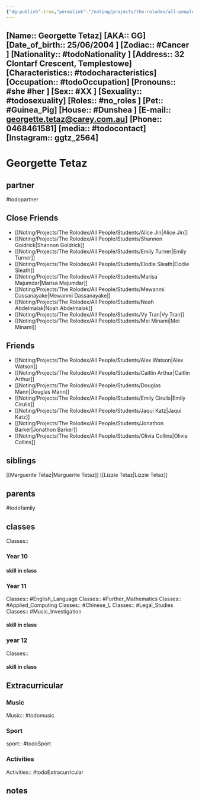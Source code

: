 ```yaml
---
{"dg-publish":true,"permalink":"/noting/projects/the-rolodex/all-people/students/georgette-tetaz/","dgHomeLink":true,"dgPassFrontmatter":false}
---
```


[Name:: Georgette Tetaz]
[AKA:: GG]
[Date_of_birth:: 25/06/2004 ]
[Zodiac:: #Cancer  ]
[Nationality:: #todoNationality ]
[Address:: 32 Clontarf Crescent, Templestowe]
[Characteristics::  #todocharacteristics]
[Occupation:: #todoOccupation]
[Pronouns:: #she #her  ]
[Sex:: #XX ]
[Sexuality:: #todosexuality]
[Roles:: #no_roles ]
[Pet:: #Guinea_Pig]
[House:: #Dunshea ]
[E-mail:: <georgette.tetaz@carey.com.au>]
[Phone:: 0468461581]
[media:: #todocontact]
[Instagram:: ggtz_2564]
---
# Georgette Tetaz
## partner
#todopartner
## Close Friends
- [[Noting/Projects/The Rolodex/All People/Students/Alice Jin|Alice Jin]]
- [[Noting/Projects/The Rolodex/All People/Students/Shannon Goldrick|Shannon Goldrick]]
- [[Noting/Projects/The Rolodex/All People/Students/Emily Turner|Emily Turner]]
- [[Noting/Projects/The Rolodex/All People/Students/Elodie Sleath|Elodie Sleath]]
- [[Noting/Projects/The Rolodex/All People/Students/Marisa Majumdar|Marisa Majumdar]]
- [[Noting/Projects/The Rolodex/All People/Students/Mewanmi Dassanayake|Mewanmi Dassanayake]]
- [[Noting/Projects/The Rolodex/All People/Students/Noah Abdelmalak|Noah Abdelmalak]]
- [[Noting/Projects/The Rolodex/All People/Students/Vy Tran|Vy Tran]]
- [[Noting/Projects/The Rolodex/All People/Students/Mei Minami|Mei Minami]]
## Friends
- [[Noting/Projects/The Rolodex/All People/Students/Alex Watson|Alex Watson]]
- [[Noting/Projects/The Rolodex/All People/Students/Caitlin Arthur|Caitlin Arthur]]
- [[Noting/Projects/The Rolodex/All People/Students/Douglas Mann|Douglas Mann]]
- [[Noting/Projects/The Rolodex/All People/Students/Emily Cirulis|Emily Cirulis]]
- [[Noting/Projects/The Rolodex/All People/Students/Jaqui Katz|Jaqui Katz]]
- [[Noting/Projects/The Rolodex/All People/Students/Jonathon Barker|Jonathon Barker]]
- [[Noting/Projects/The Rolodex/All People/Students/Olivia Collins|Olivia Collins]]
## siblings
[[Marguerite Tetaz|Marguerite Tetaz]]
[[Lizzie Tetaz|Lizzie Tetaz]]
## parents
#todofamily
## classes
Classes::  
### Year 10
#### skill in class
### Year 11
Classes:: #English_Language 
Classes:: #Further_Mathematics 
Classes:: #Applied_Computing 
Classes:: #Chinese_L 
Classes:: #Legal_Studies 
Classes:: #Music_Investigation 
#### skill in class
### year 12
Classes::  
#### skill in class
## Extracurricular
### Music
Music:: #todomusic 
### Sport
sport:: #todoSport 
### Activities
Activities:: #todoExtracurricular 
## notes

